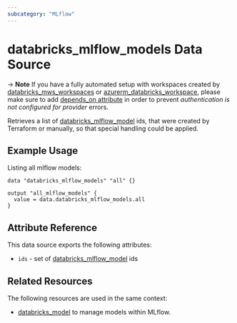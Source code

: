 ```yaml
---
subcategory: "MLflow"
---
```

# databricks_mlflow_models Data Source

-> **Note** If you have a fully automated setup with workspaces created by [databricks_mws_workspaces](../resources/mws_workspaces.md) or [azurerm_databricks_workspace](https://registry.terraform.io/providers/hashicorp/azurerm/latest/docs/resources/databricks_workspace), please make sure to add [depends_on attribute](../guides/troubleshooting.md#data-resources-and-authentication-is-not-configured-errors) in order to prevent _authentication is not configured for provider_ errors.

Retrieves a list of [databricks_mlflow_model](../resources/mlflow_model.md) ids, that were created by Terraform or manually, so that special handling could be applied.

## Example Usage

Listing all mlflow models:

```hcl
data "databricks_mlflow_models" "all" {}

output "all_mlflow_models" {
  value = data.databricks_mlflow_models.all
}
```

## Attribute Reference

This data source exports the following attributes:

* `ids` - set of [databricks_mlflow_model](../resources/mlflow_model.md) ids

## Related Resources

The following resources are used in the same context:

* [databricks_model](../resources/mlflow_model.md) to manage models within MLflow.